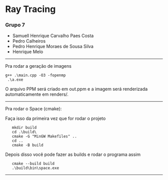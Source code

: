 # Ray Tracing

### Grupo 7
- Samuell Henrique Carvalho Paes Costa
- Pedro Calheiros
- Pedro Henrique Moraes de Sousa Silva
- Henrique Melo

<hr>

Pra rodar a geração de imagens

```
g++ .\main.cpp -O3 -fopenmp
 .\a.exe
```

O arquivo PPM será criado em out.ppm e a imagem será renderizada automaticamente em renders/.

<hr>

Pra rodar o Space (cmake):

Faça isso da primeira vez que for rodar o projeto
```
   mkdir build 
   cd .\build\ 
   cmake -G "MinGW Makefiles" ..
   cd ..
   cmake -B build
```

Depois disso você pode fazer as builds e rodar o programa assim

```
   cmake --build build
   .\build\bin\space.exe
```

<hr>